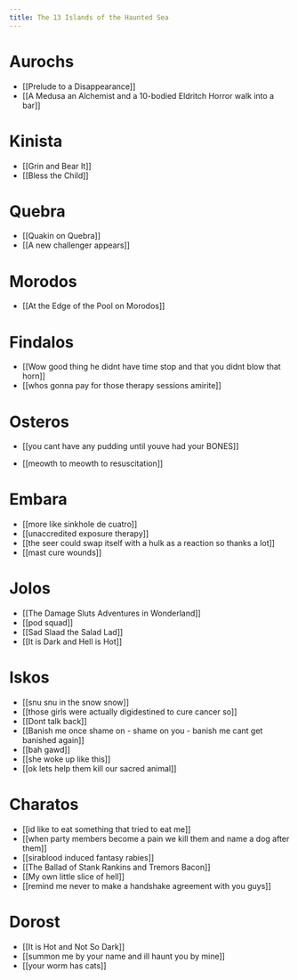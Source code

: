 ```yaml
---
title: The 13 Islands of the Haunted Sea
---
```

# Aurochs 
- [[Prelude to a Disappearance]]
- [[A Medusa an Alchemist and a 10-bodied Eldritch Horror walk into a bar]]

# Kinista
- [[Grin and Bear It]]
- [[Bless the Child]]

# Quebra
- [[Quakin on Quebra]]
- [[A new challenger appears]]

# Morodos
- [[At the Edge of the Pool on Morodos]]

# Findalos
- [[Wow good thing he didnt have time stop and that you didnt blow that horn]]
- [[whos gonna pay for those therapy sessions amirite]]

# Osteros
- [[you cant have any pudding until youve had your BONES]]
* [[meowth to meowth to resuscitation]]

# Embara
* [[more like sinkhole de cuatro]]
* [[unaccredited exposure therapy]]
* [[the seer could swap itself with a hulk as a reaction so thanks a lot]]
* [[mast cure wounds]]

# Jolos 
* [[The Damage Sluts Adventures in Wonderland]]
* [[pod squad]]
* [[Sad Slaad the Salad Lad]]
* [[It is Dark and Hell is Hot]]

# Iskos
* [[snu snu in the snow snow]]
* [[those girls were actually digidestined to cure cancer so]]
* [[Dont talk back]]
* [[Banish me once shame on - shame on you - banish me cant get banished again]]
* [[bah gawd]]
* [[she woke up like this]]
* [[ok lets help them kill our sacred animal]]

# Charatos
- [[id like to eat something that tried to eat me]]
- [[when party members become a pain we kill them and name a dog after them]]
- [[sirablood induced fantasy rabies]]
- [[The Ballad of Stank Rankins and Tremors Bacon]]
- [[My own little slice of hell]]
- [[remind me never to make a handshake agreement with you guys]]

# Dorost
- [[It is Hot and Not So Dark]]
- [[summon me by your name and ill haunt you by mine]]
- [[your worm has cats]]